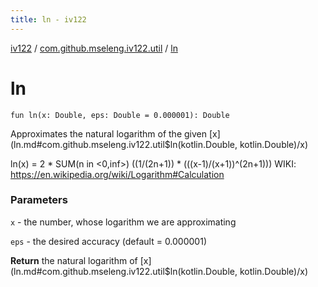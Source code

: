 ```yaml
---
title: ln - iv122
---
```


[iv122](../index.md) / [com.github.mseleng.iv122.util](index.md) / [ln](.)

# ln

`fun ln(x: Double, eps: Double = 0.000001): Double`

Approximates the natural logarithm of the given [x](ln.md#com.github.mseleng.iv122.util$ln(kotlin.Double, kotlin.Double)/x)

ln(x) = 2 * SUM(n in &lt;0,inf&gt;) ((1/(2n+1)) * (((x-1)/(x+1))^(2n+1)))
WIKI: https://en.wikipedia.org/wiki/Logarithm#Calculation

### Parameters

`x` - the number, whose logarithm we are approximating

`eps` - the desired accuracy (default = 0.000001)

**Return**
the natural logarithm of [x](ln.md#com.github.mseleng.iv122.util$ln(kotlin.Double, kotlin.Double)/x)

